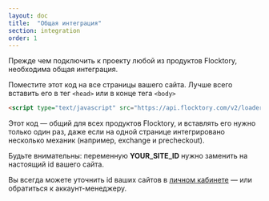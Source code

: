 ```yaml
---
layout: doc
title:  "Общая интеграция"
section: integration
order: 1
---
```


Прежде чем подключить к проекту любой из продуктов Flocktory, необходима общая интеграция.

Поместите этот код на все страницы вашего сайта. Лучше всего вставить его в тег `<head>` или в конце тега `<body>`

```html
<script type="text/javascript" src="https://api.flocktory.com/v2/loader.js?site_id=YOUR_SITE_ID" async="async"></script>
```

Этот код — общий для всех продуктов Flocktory, и вставлять его нужно только один раз, даже если на одной странице интегрировано несколько механик (например, exchange и precheckout).

Будьте внимательны: переменную **YOUR_SITE_ID** нужно заменить на настоящий id вашего сайта.


Вы всегда можете уточнить id ваших сайтов в [личном кабинете](https://cabinet.flocktory.com/) — или обратиться к аккаунт-менеджеру.
